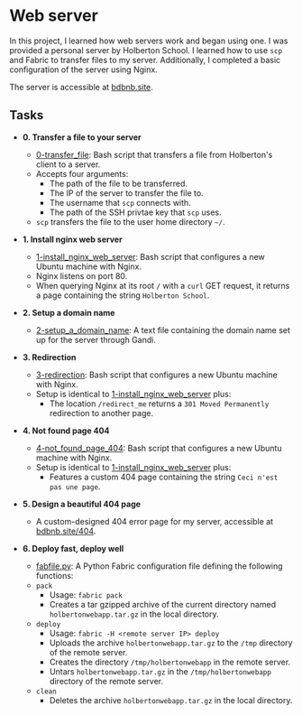 # Web server

In this project, I learned how web servers work and began using one. I was
provided a personal server by Holberton School. I learned how to use `scp`
and Fabric to transfer files to my server. Additionally, I completed a basic
configuration of the server using Nginx.

The server is accessible at [bdbnb.site](http://www.bdbnb.site).

## Tasks

* **0. Transfer a file to your server**
  * [0-transfer_file](./0-transfer_file): Bash script that transfers a file
from Holberton's client to a server.
  * Accepts four arguments:
    * The path of the file to be transferred.
    * The IP of the server to transfer the file to.
    * The username that `scp` connects with.
    * The path of the SSH privtae key that `scp` uses.
  * `scp` transfers the file to the user home directory `~/`.

* **1. Install nginx web server**
  * [1-install_nginx_web_server](./1-install_nginx_web_server): Bash script
that configures a new Ubuntu machine with Nginx.
  * Nginx listens on port 80.
  * When querying Nginx at its root `/` with a `curl` GET request,
it returns a page containing the string `Holberton School`.

* **2. Setup a domain name**
  * [2-setup_a_domain_name](./2-setup_a_domain_name): A text file containing
the domain name set up for the server through Gandi.

* **3. Redirection**
  * [3-redirection](./3-redirection): Bash script that configures a new Ubuntu
machine with Nginx.
  * Setup is identical to [1-install_nginx_web_server](./1-install_nginx_web_server)
plus:
    * The location `/redirect_me` returns a `301 Moved Permanently` redirection
to another page.

* **4. Not found page 404**
  * [4-not_found_page_404](./4-not_found_page_404): Bash script that configures
a new Ubuntu machine with Nginx.
  * Setup is identical to [1-install_nginx_web_server](./1-install_nginx_web_server)
plus:
    * Features a custom 404 page containing the string `Ceci n'est pas une page`.

* **5. Design a beautiful 404 page**
  * A custom-designed 404 error page for my server, accessible at
[bdbnb.site/404](http://www.bnbnb.site/404).

* **6. Deploy fast, deploy well**
  * [fabfile.py](./fabfile.py): A Python Fabric configuration file defining
the following functions:
  * `pack`
    * Usage: `fabric pack`
    * Creates a tar gzipped archive of the current directory named
`holbertonwebapp.tar.gz` in the local directory.
  * `deploy`
    * Usage: `fabric -H <remote server IP> deploy`
    * Uploads the archive `holbertonwebapp.tar.gz` to the `/tmp`
directory of the remote server.
    * Creates the directory `/tmp/holbertonwebapp` in the remote server.
    * Untars `holbertonwebapp.tar.gz` in the `/tmp/holbertonwebapp` directory
of the remote server.
  * `clean`
    * Deletes the archive `holbertonwebapp.tar.gz` in the local directory.
